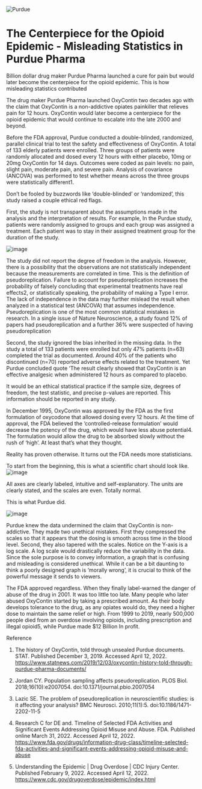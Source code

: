 ![Purdue](https://user-images.githubusercontent.com/77589878/163655388-a8dcd3ae-0fbf-47ea-a477-9e0c2733e342.jpeg)
# The Centerpiece for the Opioid Epidemic - Misleading Statistics in Purdue Pharma

Billion dollar drug maker Purdue Pharma launched a cure for pain but would later become the centerpiece for the opioid epidemic. This is how misleading statistics contributed


The drug maker Purdue Pharma launched OxyContin two decades ago with the claim that OxyContin is a non-addictive opiates painkiller that relieves pain for 12 hours. OxyContin would later become a centerpiece for the opioid epidemic that would continue to escalate into the late 2000 and beyond. 


Before the FDA approval, Purdue conducted a double-blinded, randomized, parallel clinical trial to test the safety and effectiveness of OxyContin. A total of 133 elderly patients were enrolled. Three groups of patients were randomly allocated and dosed every 12 hours with either placebo, 10mg or 20mg OxyContin for 14 days. Outcomes were coded as pain levels: no pain, slight pain, moderate pain, and severe pain. Analysis of covariance (ANCOVA) was performed to test whether means across the three groups were statistically different1.


Don’t be fooled by buzzwords like ‘double-blinded’ or ‘randomized’, this study raised a couple ethical red flags. 


First, the study is not transparent about the assumptions made in the analysis and the interpretation of results. For example, In the Purdue study, patients were randomly assigned to groups and each group was assigned a treatment. Each patient was to stay in their assigned treatment group for the duration of the study.

![image](https://user-images.githubusercontent.com/77589878/163655344-5ba4b10a-3b17-4e65-8890-1af4274152d9.png)




The study did not report the degree of freedom in the analysis. However, there is a possibility that the observations are not statistically independent because the measurements are correlated in time. This is the definition of pseudoreplication. Failure to account for pseudoreplication increases the probability of falsely concluding that experimental treatments have real effects2, or statistically speaking, the probability of making a Type I error. The lack of independence in the data may further mislead the result when analyzed in a statistical test (ANCOVA) that assumes independence. Pseudoreplication is one of the most common statistical mistakes in research. In a single issue of Nature Neuroscience, a study found 12% of papers had pseudoreplication and a further 36% were suspected of having pseudoreplication


Second, the study ignored the bias inherited in the missing data. In the study a total of 133 patients were enrolled but only 47% patients (n=63) completed the trial as documented. Around 40% of the patients who discontinued (n=70) reported adverse effects related to the treatment. Yet Purdue concluded quote ‘The result clearly showed that OxyContin is an effective analgesic when administered 12 hours as compared to placebo.


It would be an ethical statistical practice if the sample size, degrees of freedom, the test statistic, and precise p-values are reported. This information should be reported in any study.


In December 1995, OxyContin was approved by the FDA as the first formulation of oxycodone that allowed dosing every 12 hours. At the time of approval, the FDA believed the ‘controlled-release formulation’ would decrease the potency of the drug, which would have less abuse potential4. The formulation would allow the drug to be absorbed slowly without the rush of ‘high’. At least that’s what they thought.


Reality has proven otherwise. It turns out the FDA needs more statisticians.


To start from the beginning, this is what a scientific chart should look like. 
![image](https://user-images.githubusercontent.com/77589878/163655352-a41120f5-4d3a-4a10-b9a4-1e71de227691.png)




All axes are clearly labeled, intuitive and self-explanatory. The units are clearly stated, and the scales are even. Totally normal.


This is what Purdue did. 

![image](https://user-images.githubusercontent.com/77589878/163655359-e8ae620d-5d60-4faa-98c8-09009cb3eefd.png)



Purdue knew the data undermined the claim that OxyContin is non-addictive. They made two  unethical mistakes. First they compressed the scales so that it appears that the dosing is smooth across time in the blood level. Second, they also tapered with the scales. Notice on the Y-axis is a log scale. A log scale would drastically reduce the variability in the data. Since the sole purpose is to convey information, a graph that is confusing and misleading is considered unethical. While it can be a bit daunting to think a poorly designed graph is ‘morally wrong’, it is crucial to think of the powerful message it sends to viewers.



The FDA approved regardless. When they finally label-warned the danger of abuse of the drug in 2001. It was too little too late. Many people who later abused OxyContin started by taking a prescribed amount. As their body develops tolerance to the drug, as any opiates would do, they need a higher dose to maintain the same relief or high. From 1999 to 2019, nearly 500,000 people died from an overdose involving opioids, including prescription and illegal opioid5, while Purdue made $12 Billion In profit. 




Reference



1. The history of OxyContin, told through unsealed Purdue documents. STAT. Published December 3, 2019. Accessed April 12, 2022. https://www.statnews.com/2019/12/03/oxycontin-history-told-through-purdue-pharma-documents/


2. Jordan CY. Population sampling affects pseudoreplication. PLOS Biol. 2018;16(10):e2007054. doi:10.1371/journal.pbio.2007054


3. Lazic SE. The problem of pseudoreplication in neuroscientific studies: is it affecting your analysis? BMC Neurosci. 2010;11(1):5. doi:10.1186/1471-2202-11-5


4. Research C for DE and. Timeline of Selected FDA Activities and Significant Events Addressing Opioid Misuse and Abuse. FDA. Published online March 31, 2022. Accessed April 12, 2022. https://www.fda.gov/drugs/information-drug-class/timeline-selected-fda-activities-and-significant-events-addressing-opioid-misuse-and-abuse


5. Understanding the Epidemic | Drug Overdose | CDC Injury Center. Published February 9, 2022. Accessed April 12, 2022. https://www.cdc.gov/drugoverdose/epidemic/index.html
